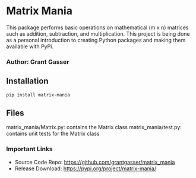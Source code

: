 # Matrix Mania
This package performs basic operations on mathematical (m x n) matrices such as addition, subtraction, and multiplication. This project is being done as a personal introduction to creating Python packages and making them available with PyPi.

### Author: Grant Gasser

## Installation
`pip install matrix-mania`

## Files 
matrix_mania/Matrix.py: contains the Matrix class
matrix_mania/test.py: contains unit tests for the Matrix class

### Important Links
* Source Code Repo: https://github.com/grantgasser/matrix_mania
* Release Download: https://pypi.org/project/matrix-mania/ 
